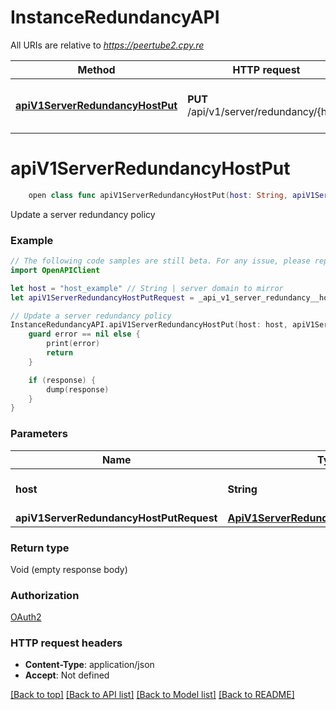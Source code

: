 # InstanceRedundancyAPI

All URIs are relative to *https://peertube2.cpy.re*

Method | HTTP request | Description
------------- | ------------- | -------------
[**apiV1ServerRedundancyHostPut**](InstanceRedundancyAPI.md#apiv1serverredundancyhostput) | **PUT** /api/v1/server/redundancy/{host} | Update a server redundancy policy


# **apiV1ServerRedundancyHostPut**
```swift
    open class func apiV1ServerRedundancyHostPut(host: String, apiV1ServerRedundancyHostPutRequest: ApiV1ServerRedundancyHostPutRequest? = nil, completion: @escaping (_ data: Void?, _ error: Error?) -> Void)
```

Update a server redundancy policy

### Example
```swift
// The following code samples are still beta. For any issue, please report via http://github.com/OpenAPITools/openapi-generator/issues/new
import OpenAPIClient

let host = "host_example" // String | server domain to mirror
let apiV1ServerRedundancyHostPutRequest = _api_v1_server_redundancy__host__put_request(redundancyAllowed: false) // ApiV1ServerRedundancyHostPutRequest |  (optional)

// Update a server redundancy policy
InstanceRedundancyAPI.apiV1ServerRedundancyHostPut(host: host, apiV1ServerRedundancyHostPutRequest: apiV1ServerRedundancyHostPutRequest) { (response, error) in
    guard error == nil else {
        print(error)
        return
    }

    if (response) {
        dump(response)
    }
}
```

### Parameters

Name | Type | Description  | Notes
------------- | ------------- | ------------- | -------------
 **host** | **String** | server domain to mirror | 
 **apiV1ServerRedundancyHostPutRequest** | [**ApiV1ServerRedundancyHostPutRequest**](ApiV1ServerRedundancyHostPutRequest.md) |  | [optional] 

### Return type

Void (empty response body)

### Authorization

[OAuth2](../README.md#OAuth2)

### HTTP request headers

 - **Content-Type**: application/json
 - **Accept**: Not defined

[[Back to top]](#) [[Back to API list]](../README.md#documentation-for-api-endpoints) [[Back to Model list]](../README.md#documentation-for-models) [[Back to README]](../README.md)

